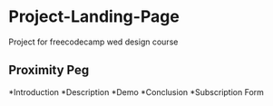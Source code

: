 # Project-Landing-Page
Project for freecodecamp wed design course
## Proximity Peg
*Introduction
*Description
*Demo
*Conclusion
*Subscription Form

